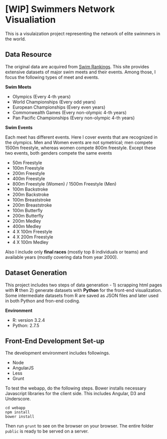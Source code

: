 # [WIP] Swimmers Network Visualiation

This is a visulaization project representing the network of elite swimmers in the world. 

## Data Resource

The original data are acquired from [Swim Rankings](https://www.swimrankings.net). This site provides extensive datasets of major swim meets and their events. Among those, I focus the following types of meet and events.

**Swim Meets**

* Olympics (Every 4-th years)
* World Championships (Every odd years)
* European Championships (Every even years)
* Commonwealth Games (Every non-olympic 4-th years)
* Pan Pacific Championships (Every non-olympic 4-th years)

**Swim Events**

Each meet has different events. Here I cover events that are recognized in the olympics. Men and Women events are not symetrical; men compete 1500m freestyle, whereas women compete 800m freestyle. Except these two events, both genders compete the same events

* 50m Freestyle
* 100m Freestyle
* 200m Freestyle
* 400m Freestyle
* 800m Freestyle (Women) / 1500m Freestyle (Men)
* 100m Backstroke
* 200m Backstroke
* 100m Breaststroke
* 200m Breaststroke
* 100m Butterfly
* 200m Butterfly
* 200m Medley
* 400m Medley
* 4 X 100m Freestyle
* 4 X 200m Freestyle
* 4 X 100m Medley

Also I include only **final races** (mostly top 8 individuals or teams) and available years (mostly covering data from year 2000).

## Dataset Generation

This project includes two steps of data generation - 1) scrapping html pages with **R** then 2) generate datasets with **Python** for the front-end visualization. Some intermediate datasets from R are saved as JSON files and later used in both Python and fron-end coding.

**Environment**

*  R: version 3.2.4
*  Python: 2.7.5

## Front-End Development Set-up

The development environment includes followings.

* Node
* AngularJS
* Less
* Grunt

To test the webapp, do the following steps. Bower installs necessary Javascript libraries for the client side. This includes Angular, D3 and Underscore. 

```
cd webapp
npm install
bower install 

```

Then run ```grunt``` to see on the browser on your browser. The entire folder ```public``` is ready to be served on a server.

 

